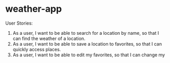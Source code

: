 # weather-app

User Stories:

1. As a user, I want to be able to search for a location by name, so that I can find the weather of a location.
2. As a user, I want to be able to save a location to favorites, so that I can quickly access places.
3. As a user, I want to be able to edit my favorites, so that I can change my
